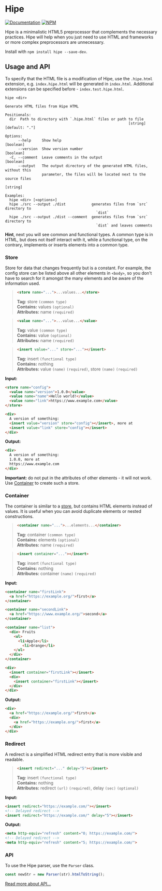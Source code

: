 # Hipe

[![Documentation](https://img.shields.io/badge/Documentation-3178C6.svg?logo=typescript&logoColor=ffffff)][DOCS_URL]
[![NPM](https://img.shields.io/npm/v/hipe.svg?style=&labelColor=cb0000&color=000000&label=NPM&logo=npm)][NPM_URL]

[DOCS_URL]: https://mineejo.github.io/hipe/

[NPM_URL]: https://npmjs.org/package/hipe

Hipe is a minimalistic HTML5 preprocessor that complements the necessary practices.
Hipe will help when you just need to use HTML and frameworks or more complex preprocessors are unnecessary.

Install with `npm install hipe --save-dev`.

## Usage and API

To specify that the HTML file is a modification of Hipe, use the `.hipe.html` extension, e.g. `index.hipe.html` will be
generated in `index.html`. Additional extensions can be specified before - `index.test.hipe.html`.

```shell
hipe <dir>

Generate HTML files from Hipe HTML

Positionals:
  dir  Path to directory with `.hipe.html` files or path to file
                                                         [string] [default: "."]

Options:
      --help     Show help                                             [boolean]
      --version  Show version number                                   [boolean]
  -C, --comment  Leave comments in the output                          [boolean]
      --output   The output directory of the generated HTML files, without this
                 parameter, the files will be located next to the source files
                                                                        [string]

Examples:
  hipe <dir> [<options>]
  hipe ./src --output ./dist            generates files from `src` directory to
                                          `dist`
  hipe ./src --output ./dist --comment  generates files from `src` directory to
                                          `dist` and leaves comments
```

**Hint**, next you will see common and functional types.
A common type is in HTML, but does not itself interact
with it, while a functional type, on the contrary, implements
or inserts elements into a common type.

### Store

Store for data that changes frequently but is a constant.
For example, the config store can be listed above
all other elements in `<body>`, so you don't have to search for it
amongst the many elements and be aware of the information used.

[//]: # (@formatter:off)

>```html
><store name="...">...values...</store>
>```
> **Tag:** store `(common type)` \
> **Contains:** values `(optional)` \
> **Attributes:** name `(required)`

[//]: # (@formatter:on )

[//]: # (@formatter:off)

>```html
><value name="...">...value...</value>
>```
> **Tag:** value `(common type)` \
> **Contains:** value `(optional)` \
> **Attributes:** name `(required)`

[//]: # (@formatter:on )

[//]: # (@formatter:off)

>```html
><insert value="..." store="..."></insert>
>```
> **Tag:** insert `(functional type)` \
> **Contains:** nothing \
> **Attributes:** value `(name)` `(required)`, store `(name)` `(required)`

[//]: # (@formatter:on )

**Input:**

[//]: # (@formatter:off)
```html
<store name="config">
  <value name="version">1.0.0</value>
  <value name="name">Hello world!</value>
  <value name="link">https://www.example.com</value>
</store>

<div>
  A version of something:
  <insert value="version" store="config"></insert>, more at
  <insert value="link" store="config"></insert>
</div>
```
[//]: # (@formatter:on )

**Output:**

[//]: # (@formatter:off)
```html
<div>
  A version of something:
  1.0.0, more at
  https://www.example.com
</div>
```
[//]: # (@formatter:on )

**Important:** do not put <insert> in the attributes of other elements - it will not work.
Use [Container](#container) to create such a store.

### Container

The container is similar to a [store](#store), but contains HTML elements instead of values. It is useful when you can
avoid duplicate elements or nested constructions.

[//]: # (@formatter:off)

>```html
><container name="...">...elements...</container>
>```
> **Tag:** container `(common type)` \
> **Contains:** elements `(optional)` \
> **Attributes:** name `(required)`

[//]: # (@formatter:on )

[//]: # (@formatter:off)

>```html
><insert container="..."></insert>
>```
> **Tag:** insert `(functional type)` \
> **Contains:** nothing \
> **Attributes:** container `(name)` `(required)`

[//]: # (@formatter:on )

**Input:**

[//]: # (@formatter:off)
```html
<container name="firstLink">
  <a href="https://example.org/">first</a>
</container>

<container name="secondLink">
  <a href="https://www.example.org/">second</a>
</container>

<container name="list">
  <div> Fruits
    <ul>
      <li>Apple</li>
        <li>Orange</li>
    </ul>
  </div>
</container>

<div>
  <insert container="firstLink"></insert>
  <div>
    <insert container="firstLink"></insert>
  </div>
</div>
```
[//]: # (@formatter:on )

**Output:**

[//]: # (@formatter:off)
```html
<div>
  <a href="https://example.org/">first</a>
  <div>
    <a href="https://example.org/">first</a>
  </div>
</div>
```
[//]: # (@formatter:on )

### Redirect

A redirect is a simplified HTML redirect entry that is more visible and readable.

[//]: # (@formatter:off)

>```html
><insert redirect="..." delay="5"></insert>
>```
> **Tag:** insert `(functional type)` \
> **Contains:** nothing \
> **Attributes:** redirect `(url)` `(required)`, delay `(seс)` `(optional)`

[//]: # (@formatter:on )

**Input:**

[//]: # (@formatter:off)
```html
<insert redirect="https://example.com/"></insert>
<!-- Delayed redirect -->
<insert redirect="https://example.com/" delay="5"></insert>
```
[//]: # (@formatter:on )

**Output:**

[//]: # (@formatter:off)
```html
<meta http-equiv="refresh" content="0; https://example.com/">
<!-- Delayed redirect -->
<meta http-equiv="refresh" content="5; https://example.com/">
```
[//]: # (@formatter:on )

### API

To use the Hipe parser, use the `Parser` class.

```javascript
const newStr = new Parser(str).htmlToString();
```

[Read more about API...][DOCS_URL]